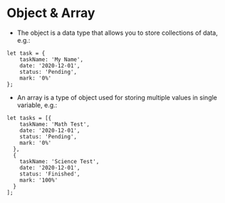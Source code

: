 # Object & Array

* The object is a data type that allows you to store collections of data, e.g.:

```
let task = {
    taskName: 'My Name',
    date: '2020-12-01',
    status: 'Pending',
    mark: '0%'
};
```

* An array is a type of object used for storing multiple values in single variable, e.g.:

```
let tasks = [{
    taskName: 'Math Test',
    date: '2020-12-01',
    status: 'Pending',
    mark: '0%'
  },
  {
    taskName: 'Science Test',
    date: '2020-12-01',
    status: 'Finished',
    mark: '100%'  
  }
];
```



